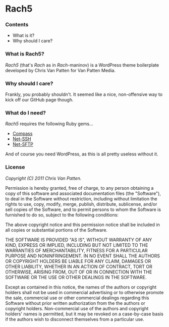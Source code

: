 # Rach5

### Contents
*   What is it?
*   Why should I care?

### What is Rach5?
*Rach5* (that's _Rach_ as in _Rach_-maninov) is a WordPress theme boilerplate developed by Chris Van Patten for Van Patten Media.

### Why should I care?
Frankly, you probably shouldn't. It seemed like a nice, non-offensive way to kick off our GitHub page though.

### What do I need?
*Rach5* requires the following Ruby gems...

*   <a href="http://compass-style.org/">Compass</a>
*   <a href="http://rubygems.org/gems/net-ssh">Net-SSH</a>
*   <a href="http://rubygems.org/gems/net-sftp">Net-SFTP</a>

And of course you need WordPress, as this is all pretty useless without it.

### License
*Copyright (C) 2011 Chris Van Patten.*

Permission is hereby granted, free of charge, to any person obtaining a copy of this software and associated documentation files (the "Software"), to deal in the Software without restriction, including without limitation the rights to use, copy, modify, merge, publish, distribute, sublicense, and/or sell copies of the Software, and to permit persons to whom the Software is furnished to do so, subject to the following conditions:

The above copyright notice and this permission notice shall be included in all copies or substantial portions of the Software.

THE SOFTWARE IS PROVIDED "AS IS", WITHOUT WARRANTY OF ANY KIND, EXPRESS OR IMPLIED, INCLUDING BUT NOT LIMITED TO THE WARRANTIES OF MERCHANTABILITY, FITNESS FOR A PARTICULAR PURPOSE AND NONINFRINGEMENT. IN NO EVENT SHALL THE AUTHORS OR COPYRIGHT HOLDERS BE LIABLE FOR ANY CLAIM, DAMAGES OR OTHER LIABILITY, WHETHER IN AN ACTION OF CONTRACT, TORT OR OTHERWISE, ARISING FROM, OUT OF OR IN CONNECTION WITH THE SOFTWARE OR THE USE OR OTHER DEALINGS IN THE SOFTWARE.

Except as contained in this notice, the names of the authors or copyright holders shall not be used in commercial advertising or to otherwise promote the sale, commercial use or other commercial dealings regarding this Software without prior written authorization from the the authors or copyright holders. Non-commercial use of the authors and copyright holders' names is permitted, but it may be revoked on a case-by-case basis if the authors wish to disconnect themselves from a particular use.